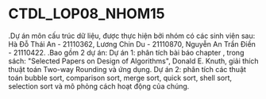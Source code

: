 # CTDL_LOP08_NHOM15
.Dự án môn cấu trúc dữ liệu, được thực hiện bởi nhóm có các sinh viên sau:
      Hà Đỗ Thái An - 21110362,
      Lương Chin Du - 21110870,
      Nguyễn An Trần Điền - 21110422.
.Bao gồm 2 dự án:
      Dự án 1: phân tích bài báo chapter , trong sách: "Selected Papers on Design of Algorithms", Donald E. Knuth, giải thích thuật toán Two-way Rounding và ứng dụng. 
      Dự án 2: phân tích các thuật toán bubble sort, comparison sort, merge sort, quick sort, shell sort, selection sort và mô phỏng cách hoạt động của chúng.
